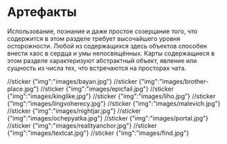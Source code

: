 # Артефакты

Использование, познание и даже простое созерцание того, что содержится в этом разделе требует высочайшего уровня осторожности. Любой из содержащихся здесь объектов способен внести хаос в сердца и умы непосвящённых. Карты содержащиеся в этом разделе характеризуют абстрактный объект, явление или сущность из числа тех, что встречаются на просторах чата.

//sticker {"img":"images/bayan.jpg"}
//sticker {"img":"images/brother-place.jpg"}
//sticker {"img":"images/epicfail.jpg"}
//sticker {"img":"images/kinglike.jpg"}
//sticker {"img":"images/liho.jpg"}
//sticker {"img":"images/lingvoherecy.jpg"}
//sticker {"img":"images/malevich.jpg"}
//sticker {"img":"images/nightjar.jpg"}
//sticker {"img":"images/ochepyatka.jpg"}
//sticker {"img":"images/portal.jpg"}
//sticker {"img":"images/realityanchor.jpg"}
//sticker {"img":"images/textcat.jpg"}
//sticker {"img":"images/find.jpg"}